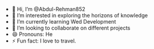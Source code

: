 - 👋 Hi, I’m @Abdul-Rehman852
- 👀 I’m interested in exploring the horizons of knowledge
- 🌱 I’m currently learning Wed Development
- 💞️ I’m looking to collaborate on different projects
- 😄 Pronouns: He
- ⚡ Fun fact: I love to travel.

<!---
Abdul-Rehman852/Abdul-Rehman852 is a ✨ special ✨ repository because its `README.md` (this file) appears on your GitHub profile.
You can click the Preview link to take a look at your changes.
--->
